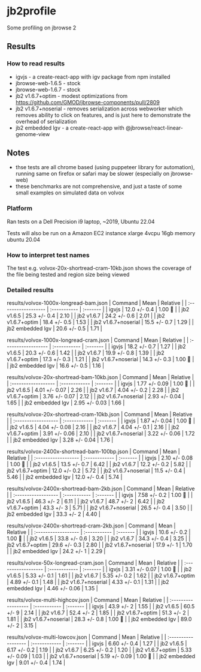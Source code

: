 # jb2profile

Some profiling on jbrowse 2

## Results

### How to read results

- igvjs - a create-react-app with igv package from npm installed
- jbrowse-web-1.6.5 - stock
- jbrowse-web-1.6.7 - stock
- jb2 v1.6.7+optim - modest optimizations from https://github.com/GMOD/jbrowse-components/pull/2809
- jb2 v1.6.7+noserial - removes serialization across webworker which removes ability to click on features, and is just here to demonstrate the overhead of serialization
- jb2 embedded lgv - a create-react-app with @jbrowse/react-linear-genome-view

## Notes

- thse tests are all chrome based (using puppeteer library for automation), running same on firefox or safari may be slower (especially on jbrowse-web)
- these benchmarks are not comprehensive, and just a taste of some small examples on simulated data on volvox

### Platform


Ran tests on a Dell Precision i9 laptop, ~2019, Ubuntu 22.04

Tests will also be run on a Amazon EC2 instance xlarge 4vcpu 16gb memory ubuntu 20.04

### How to interpret test names

The test e.g. volvox-20x-shortread-cram-10kb.json shows the coverage of the file being tested and region size being viewed


### Detailed results



results/volvox-1000x-longread-bam.json
| Command             | Mean         | Relative |
| :------------------ | :----------- | :------- |
| igvjs               | 12.0 +/- 0.4 | 1.00 🍏  |
| jb2 v1.6.5          | 25.3 +/- 0.4 | 2.10     |
| jb2 v1.6.7          | 24.2 +/- 0.6 | 2.01     |
| jb2 v1.6.7+optim    | 18.4 +/- 0.5 | 1.53     |
| jb2 v1.6.7+noserial | 15.5 +/- 0.7 | 1.29     |
| jb2 embedded lgv    | 20.6 +/- 0.5 | 1.71     |

results/volvox-1000x-longread-cram.json
| Command             | Mean         | Relative |
| :------------------ | :----------- | :------- |
| igvjs               | 18.2 +/- 0.7 | 1.27     |
| jb2 v1.6.5          | 20.3 +/- 0.6 | 1.42     |
| jb2 v1.6.7          | 19.9 +/- 0.8 | 1.39     |
| jb2 v1.6.7+optim    | 17.3 +/- 0.3 | 1.21     |
| jb2 v1.6.7+noserial | 14.3 +/- 0.3 | 1.00 🍏  |
| jb2 embedded lgv    | 16.6 +/- 0.5 | 1.16     |

results/volvox-20x-shortread-bam-10kb.json
| Command             | Mean          | Relative |
| :------------------ | :------------ | :------- |
| igvjs               | 1.77 +/- 0.09 | 1.00 🍏  |
| jb2 v1.6.5          | 4.01 +/- 0.07 | 2.26     |
| jb2 v1.6.7          | 4.04 +/- 0.2  | 2.28     |
| jb2 v1.6.7+optim    | 3.76 +/- 0.07 | 2.12     |
| jb2 v1.6.7+noserial | 2.93 +/- 0.04 | 1.65     |
| jb2 embedded lgv    | 2.95 +/- 0.03 | 1.66     |

results/volvox-20x-shortread-cram-10kb.json
| Command             | Mean          | Relative |
| :------------------ | :------------ | :------- |
| igvjs               | 1.87 +/- 0.04 | 1.00 🍏  |
| jb2 v1.6.5          | 4.04 +/- 0.08 | 2.16     |
| jb2 v1.6.7          | 4.04 +/- 0.1  | 2.16     |
| jb2 v1.6.7+optim    | 3.91 +/- 0.06 | 2.10     |
| jb2 v1.6.7+noserial | 3.22 +/- 0.06 | 1.72     |
| jb2 embedded lgv    | 3.28 +/- 0.04 | 1.76     |

results/volvox-2400x-shortread-bam-100bp.json
| Command             | Mean          | Relative |
| :------------------ | :------------ | :------- |
| igvjs               | 2.10 +/- 0.08 | 1.00 🍏  |
| jb2 v1.6.5          | 13.5 +/- 0.7  | 6.42     |
| jb2 v1.6.7          | 12.2 +/- 0.2  | 5.82     |
| jb2 v1.6.7+optim    | 12.0 +/- 0.2  | 5.72     |
| jb2 v1.6.7+noserial | 11.5 +/- 0.4  | 5.46     |
| jb2 embedded lgv    | 12.0 +/- 0.4  | 5.74     |

results/volvox-2400x-shortread-bam-2kb.json
| Command             | Mean         | Relative |
| :------------------ | :----------- | :------- |
| igvjs               | 7.58 +/- 0.2 | 1.00 🍏  |
| jb2 v1.6.5          | 46.3 +/- 2   | 6.11     |
| jb2 v1.6.7          | 48.7 +/- 2   | 6.42     |
| jb2 v1.6.7+optim    | 43.3 +/- 3   | 5.71     |
| jb2 v1.6.7+noserial | 26.5 +/- 0.4 | 3.50     |
| jb2 embedded lgv    | 33.3 +/- 2   | 4.40     |

results/volvox-2400x-shortread-cram-2kb.json
| Command             | Mean         | Relative |
| :------------------ | :----------- | :------- |
| igvjs               | 10.6 +/- 0.2 | 1.00 🍏  |
| jb2 v1.6.5          | 33.8 +/- 0.6 | 3.20     |
| jb2 v1.6.7          | 34.3 +/- 0.4 | 3.25     |
| jb2 v1.6.7+optim    | 29.6 +/- 0.3 | 2.80     |
| jb2 v1.6.7+noserial | 17.9 +/- 1   | 1.70     |
| jb2 embedded lgv    | 24.2 +/- 1   | 2.29     |

results/volvox-50x-longread-cram.json
| Command             | Mean          | Relative |
| :------------------ | :------------ | :------- |
| igvjs               | 3.31 +/- 0.07 | 1.00 🍏  |
| jb2 v1.6.5          | 5.33 +/- 0.1  | 1.61     |
| jb2 v1.6.7          | 5.35 +/- 0.2  | 1.62     |
| jb2 v1.6.7+optim    | 4.89 +/- 0.1  | 1.48     |
| jb2 v1.6.7+noserial | 4.33 +/- 0.1  | 1.31     |
| jb2 embedded lgv    | 4.46 +/- 0.06 | 1.35     |

results/volvox-multi-highcov.json
| Command             | Mean         | Relative |
| :------------------ | :----------- | :------- |
| igvjs               | 43.9 +/- 2   | 1.55     |
| jb2 v1.6.5          | 60.5 +/- 9   | 2.14     |
| jb2 v1.6.7          | 52.4 +/- 2   | 1.85     |
| jb2 v1.6.7+optim    | 51.3 +/- 2   | 1.81     |
| jb2 v1.6.7+noserial | 28.3 +/- 0.8 | 1.00 🍏  |
| jb2 embedded lgv    | 89.0 +/- 2   | 3.15     |

results/volvox-multi-lowcov.json
| Command             | Mean          | Relative |
| :------------------ | :------------ | :------- |
| igvjs               | 6.60 +/- 0.4  | 1.27     |
| jb2 v1.6.5          | 6.17 +/- 0.2  | 1.19     |
| jb2 v1.6.7          | 6.25 +/- 0.2  | 1.20     |
| jb2 v1.6.7+optim    | 5.33 +/- 0.09 | 1.03     |
| jb2 v1.6.7+noserial | 5.19 +/- 0.09 | 1.00 🍏  |
| jb2 embedded lgv    | 9.01 +/- 0.4  | 1.74     |

